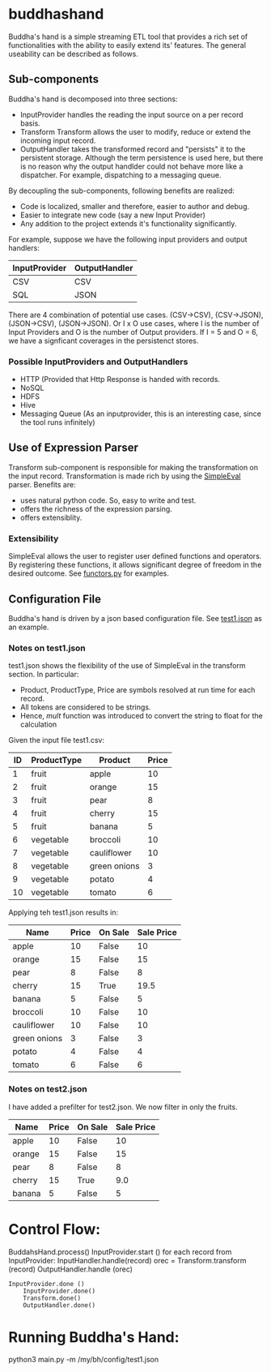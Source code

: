 # buddhashand

Buddha's hand is a simple streaming ETL tool that provides a rich set of functionalities with the ability to easily extend its' features. The general useability can be described as follows. 

## Sub-components
Buddha's hand is decomposed into three sections:
* InputProvider handles the reading the input source on a per record basis. 
* Transform  Transform allows the user to modify, reduce or extend the incoming input record.
* OutputHandler takes the transformed record and "persists" it to the persistent storage.  Although the term persistence is used here, but there is no reason why the output handlder could not behave more like a dispatcher.  For example, dispatching to a messaging queue. 

By decoupling the sub-components, following benefits are realized:
* Code is localized, smaller and therefore, easier to author and debug.
* Easier to integrate new code (say a new Input Provider)
* Any addition to the project extends it's functionality significantly.

For example, suppose we have the following input providers and output handlers:

| InputProvider       | OutputHandler |
| ------------------- | ------------- |
| CSV                 | CSV           |
| SQL                 | JSON          |

There are 4 combination of potential use cases. (CSV->CSV), {CSV->JSON), (JSON->CSV), (JSON->JSON).  Or I x O use cases, where I is the number of Input Providers and O is the number of Output providers.  If I = 5 and O = 6, we have a signficant coverages in the persistenct stores. 

### Possible InputProviders and OutputHandlers

- HTTP (Provided that Http Response is handed with records.
- NoSQL
- HDFS
- Hive
- Messaging Queue (As an inputprovider, this is an interesting case, since the tool runs infinitely)


## Use of Expression Parser
Transform sub-component is responsible for making the transformation on the input record. Transformation is made rich by using the [SimpleEval](https://github.com/danthedeckie/simpleeval) parser. Benefits are:

* uses natural python code. So, easy to write and test. 
* offers the richness of the expression parsing.
* offers extensiblity.

### Extensibility
SimpleEval allows the user to register user defined functions and operators.  By registering these functions, it allows significant degree of freedom in the desired outcome. See [functors.py](https://github.com/aguavelvet/buddhashand/blob/master/src/transform/functors.py) for examples. 



## Configuration File

Buddha's hand is driven by a json based configuration file. See [test1.json](https://github.com/aguavelvet/buddhashand/blob/master/test/test1.json) as an example.

### Notes on test1.json 
test1.json shows the flexibility of the use of SimpleEval in the transform section. In particular:
* Product, ProductType, Price are symbols resolved at run time for each record.
* All tokens are considered to be strings.  
* Hence, *mult* function was introduced to convert the string to float for the calculation


Given the input file test1.csv:

| ID  | ProductType |  Product  |  Price  |
| --- | ----------- | --------- | ------- |
|1|  fruit| apple|10|
|2|  fruit| orange|15|
|3|  fruit| pear|  8|
|4|  fruit| cherry| 15|
|5|  fruit| banana| 5|
|6|  vegetable| broccoli | 10|
|7|  vegetable| cauliflower| 10|
|8|  vegetable| green onions| 3|
|9|  vegetable| potato| 4|
|10| vegetable| tomato| 6|

Applying teh test1.json results in:

|Name|Price|On Sale|Sale Price|
| ---- | ----- | ------- | ----- |
|apple|10|False|10|
|orange|15|False|15|
|pear|8|False|8|
|cherry|15|True|19.5|
|banana|5|False|5|
|broccoli|10|False|10|
|cauliflower|10|False|10|
|green onions|3|False|3|
|potato|4|False|4|
|tomato|6|False|6|



### Notes on test2.json
I have added a prefilter for test2.json. We now filter in only the fruits. 

|Name|Price|On Sale|Sale Price|
| ---- | ----- | ------- | ----- |
|apple|10|False|10|
|orange|15|False|15|
|pear|8|False|8|
|cherry|15|True|9.0|
|banana|5|False|5|


# Control Flow:

BuddahsHand.process() 
    InputProvider.start () 
        for each record from InputProvider:
            InputHandler.handle(record)
                orec = Transform.transform (record)
                OutputHandler.handle (orec)
           
    InputProvider.done () 
        InputProvider.done()
        Transform.done()
        OutputHandler.done()


# Running Buddha's Hand:

python3 main.py -m /my/bh/config/test1.json




